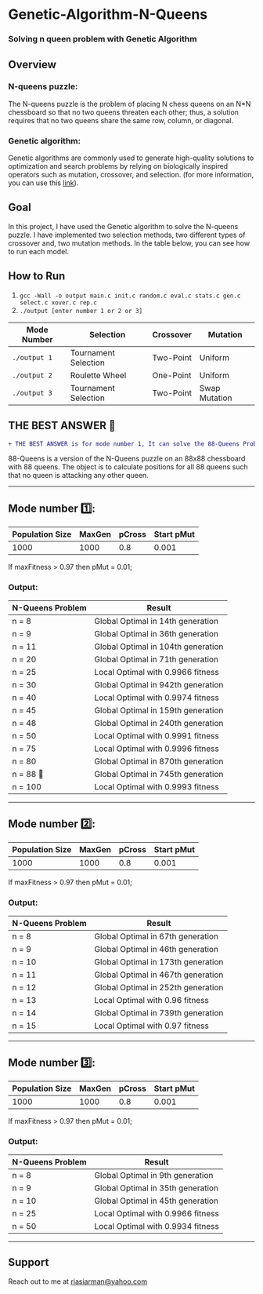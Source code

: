 # Genetic-Algorithm-N-Queens
### Solving n queen problem with Genetic Algorithm

## Overview
### N-queens puzzle:
The N-queens puzzle is the problem of placing N chess queens on an N*N chessboard so that no two queens threaten each other; thus, a solution requires that no two queens share the same row, column, or diagonal.
### Genetic algorithm:
Genetic algorithms are commonly used to generate high-quality solutions to optimization and search problems by relying on biologically inspired operators such as mutation, crossover, and selection. (for more information, you can use this [link](https://en.wikipedia.org/wiki/Genetic_algorithm)). 

## Goal
In this project, I have used the Genetic algorithm to solve the N-queens puzzle. I have implemented two selection methods, two different types of crossover and, two mutation methods. In the table below, you can see how to run each model.


## How to Run
1. ``gcc -Wall -o output main.c init.c random.c eval.c stats.c gen.c select.c xover.c rep.c``
2. ``./output [enter number 1 or 2 or 3]``

| Mode Number  | Selection | Crossover | Mutation |
| ------------- | ------------- | ------------- | ------------- |
| `./output 1` | Tournament Selection | Two-Point | Uniform |
| `./output 2` | Roulette Wheel | One-Point | Uniform |
| `./output 3` | Tournament Selection | Two-Point | Swap Mutation |

## THE BEST ANSWER 🎉
```diff
+ THE BEST ANSWER is for mode number 1, It can solve the 88-Queens Problem
```
88-Queens is a version of the N-Queens puzzle on an 88x88 chessboard with 88 queens. The object is to calculate positions for all 88 queens such that no queen is attacking any other queen.

---
## Mode number 1️⃣:
| Population Size | MaxGen | pCross | Start pMut |
| ------------- | ------------- | ------------- | ------------- |
| 1000 | 1000 | 0.8 | 0.001 |

If maxFitness > 0.97 then pMut = 0.01;

### Output:
| N-Queens Problem | Result |
| ------------- | ------------- |
| n = 8 | Global Optimal in 14th generation |
| n = 9 | Global Optimal in 36th generation |
| n = 11 | Global Optimal in 104th generation |
| n = 20 | Global Optimal in 71th generation |
| n = 25 | Local Optimal with 0.9966 fitness |
| n = 30 | Global Optimal in 942th generation |
| n = 40 | Local Optimal with 0.9974 fitness |
| n = 45 | Global Optimal in 159th generation |
| n = 48 | Global Optimal in 240th generation |
| n = 50 | Local Optimal with 0.9991 fitness |
| n = 75 | Local Optimal with 0.9996 fitness |
| n = 80 | Global Optimal in 870th generation |
| n = 88  🎉 | Global Optimal in 745th generation |
| n = 100 | Local Optimal with 0.9993 fitness |

--- 
## Mode number 2️⃣:
| Population Size | MaxGen | pCross | Start pMut |
| ------------- | ------------- | ------------- | ------------- |
| 1000 | 1000 | 0.8 | 0.001 |

If maxFitness > 0.97 then pMut = 0.01;

### Output:
| N-Queens Problem | Result |
| ------------- | ------------- |
| n = 8 | Global Optimal in 67th generation |
| n = 9 | Global Optimal in 46th generation |
| n = 10 | Global Optimal in 173th generation |
| n = 11 | Global Optimal in 467th generation |
| n = 12 | Global Optimal in 252th generation |
| n = 13 | Local Optimal with 0.96 fitness |
| n = 14 | Global Optimal in 739th generation |
| n = 15 | Local Optimal with 0.97 fitness |

---
## Mode number 3️⃣:
| Population Size | MaxGen | pCross | Start pMut |
| ------------- | ------------- | ------------- | ------------- |
| 1000 | 1000 | 0.8 | 0.001 |

If maxFitness > 0.97 then pMut = 0.01;

### Output:
| N-Queens Problem | Result |
| ------------- | ------------- |
| n = 8 | Global Optimal in 9th generation |
| n = 9 | Global Optimal in 35th generation |
| n = 10 | Global Optimal in 45th generation |
| n = 25 | Local Optimal with 0.9966 fitness |
| n = 50 | Local Optimal with 0.9934 fitness |

---

## Support
Reach out to me at riasiarman@yahoo.com

